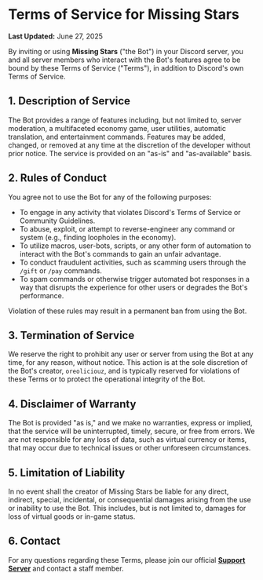 # Terms of Service for Missing Stars

**Last Updated:** June 27, 2025

By inviting or using **Missing Stars** ("the Bot") in your Discord server, you and all server members who interact with the Bot's features agree to be bound by these Terms of Service ("Terms"), in addition to Discord's own Terms of Service.

## 1. Description of Service

The Bot provides a range of features including, but not limited to, server moderation, a multifaceted economy game, user utilities, automatic translation, and entertainment commands. Features may be added, changed, or removed at any time at the discretion of the developer without prior notice. The service is provided on an "as-is" and "as-available" basis.

## 2. Rules of Conduct

You agree not to use the Bot for any of the following purposes:
- To engage in any activity that violates Discord's Terms of Service or Community Guidelines.
- To abuse, exploit, or attempt to reverse-engineer any command or system (e.g., finding loopholes in the economy).
- To utilize macros, user-bots, scripts, or any other form of automation to interact with the Bot's commands to gain an unfair advantage.
- To conduct fraudulent activities, such as scamming users through the `/gift` or `/pay` commands.
- To spam commands or otherwise trigger automated bot responses in a way that disrupts the experience for other users or degrades the Bot's performance.

Violation of these rules may result in a permanent ban from using the Bot.

## 3. Termination of Service

We reserve the right to prohibit any user or server from using the Bot at any time, for any reason, without notice. This action is at the sole discretion of the Bot's creator, `oreoliciouz`, and is typically reserved for violations of these Terms or to protect the operational integrity of the Bot.

## 4. Disclaimer of Warranty

The Bot is provided "as is," and we make no warranties, express or implied, that the service will be uninterrupted, timely, secure, or free from errors. We are not responsible for any loss of data, such as virtual currency or items, that may occur due to technical issues or other unforeseen circumstances.

## 5. Limitation of Liability

In no event shall the creator of Missing Stars be liable for any direct, indirect, special, incidental, or consequential damages arising from the use or inability to use the Bot. This includes, but is not limited to, damages for loss of virtual goods or in-game status.

## 6. Contact

For any questions regarding these Terms, please join our official **[Support Server](https://discord.gg/asRaJG9zCc)** and contact a staff member.
